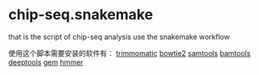 # chip-seq.snakemake
that is the script of chip-seq analysis use the snakemake workflow

使用这个脚本需要安装的软件有：
[trimmomatic]()
[bowtie2]()
[samtools]()
[bamtools]()
[deeptools]()
[gem]()
[hmmer]()
